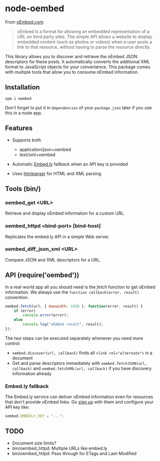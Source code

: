 node-oembed
===========

From [oEmbed.com](http://oembed.com/):

> oEmbed is a format for allowing an embedded representation of a URL
> on third party sites. The simple API allows a website to display
> embedded content (such as photos or videos) when a user posts a link
> to that resource, without having to parse the resource directly.

This library allows you to discover and retrieve the oEmbed JSON
descriptors for these posts. It automatically converts the additional
XML format to JavaScript objects for your convenience.  This package
comes with multiple tools that allow you to consume oEmbed
information.


Installation
------------

    npm i oembed

Don't forget to put it in `dependencies` of your `package.json` later
if you use this in a node app.


Features
--------

* Supports both

  * application/json+oembed
  * text/xml+oembed

* Automatic [Embed.ly](http://embed.ly/) fallback when an API key is provided
* Uses [htmlparser](https://github.com/tautologistics/node-htmlparser/) for HTML and XML parsing


Tools (bin/)
------------

### oembed_get &lt;URL&gt;

Retrieve and display oEmbed information for a custom URL.

### oembed_httpd &lt;bind-port&gt; [bind-host]

Replicates the embed.ly API in a simple Web server.

### oembed_diff_json_xml &lt;URL&gt;

Compare JSON and XML descriptors for a URL.


API (require('oembed'))
-----------------------

In a real-world app all you should need is the *fetch* function to get
oEmbed information. We always use the `function callback(error,
result)` convention.

```javascript
oembed.fetch(url, { maxwidth: 1920 }, function(error, result) {
    if (error)
        console.error(error);
    else
        console.log("oEmbed result", result);
});
```

The two steps can be executed separately whenever you need more
control:

* `oembed.discover(url, callback)` finds all `<link rel="alternate">`
  in a document
* Get and parse descriptors immediately with `oembed.fetchJSON(url,
  callback)` and `oembed.fetchXML(url, callback)` if you have
  discovery information already


### Embed.ly fallback

The Embed.ly service can deliver oEmbed information even for resources
that don't provide oEmbed links. Go
[sign up](https://app.embed.ly/pricing/free) with them and configure
your API key like:

```javascript
oembed.EMBEDLY_KEY = "...";
```

TODO
----

* Document size limits?
* bin/oembed_httpd: Multiple URLs like embed.ly
* bin/oembed_httpd: Pass through for ETags and Last-Modified
